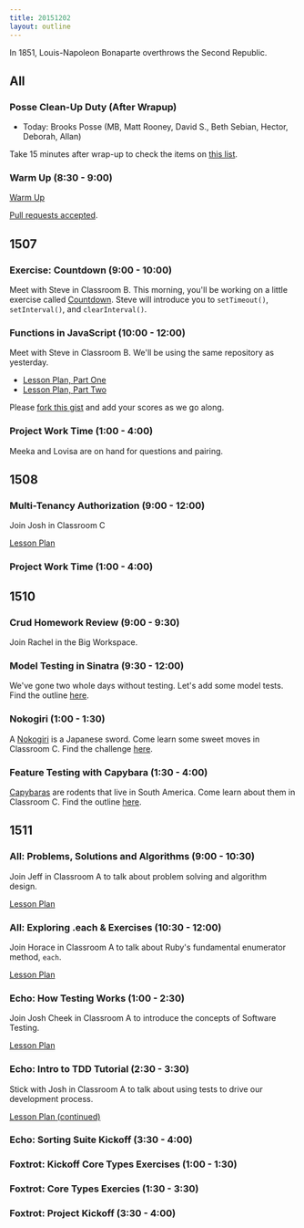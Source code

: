 ```yaml
---
title: 20151202
layout: outline
---
```


In 1851, Louis-Napoleon Bonaparte overthrows the Second Republic.

## All

### Posse Clean-Up Duty (After Wrapup)

* Today: Brooks Posse (MB, Matt Rooney, David S., Beth Sebian, Hector, Deborah, Allan)

Take 15 minutes after wrap-up to check the items on [this list](https://gist.github.com/rwarbelow/f5cfe4333402d043ef2e).

### Warm Up (8:30 - 9:00)

[Warm Up](https://thewarmup.herokuapp.com)

[Pull requests accepted](https://github.com/mikedao/the-warm-up).


## 1507

### Exercise: Countdown (9:00 - 10:00)

Meet with Steve in Classroom B. This morning, you'll be working on a little exercise called [Countdown][cd]. Steve will introduce you to `setTimeout()`, `setInterval()`, and `clearInterval()`.

[cd]: https://github.com/turingschool-examples/countdown

### Functions in JavaScript (10:00 - 12:00)

Meet with Steve in Classroom B. We'll be using the same repository as yesterday.

- [Lesson Plan, Part One](https://github.com/mdn/advanced-js-fundamentals-ck/blob/gh-pages/tutorials/02-functions/01-calling-functions.md)
- [Lesson Plan, Part Two](https://github.com/mdn/advanced-js-fundamentals-ck/blob/gh-pages/tutorials/02-functions/02-what-is-this.md)

Please [fork this gist][cfu4] and add your scores as we go along.

[cfu4]: https://gist.github.com/stevekinney/6604447c4e91037af50e

### Project Work Time (1:00 - 4:00)

Meeka and Lovisa are on hand for questions and pairing.

## 1508

### Multi-Tenancy Authorization (9:00 - 12:00)

Join Josh in Classroom C

[Lesson Plan](https://github.com/turingschool/lesson_plans/blob/master/ruby_03-professional_rails_applications/multitenancy_authorization.md)

### Project Work Time (1:00 - 4:00)


## 1510

### Crud Homework Review (9:00 - 9:30)

Join Rachel in the Big Workspace.

### Model Testing in Sinatra (9:30 - 12:00)

We've gone two whole days without testing. Let's add some model tests. Find the outline [here](https://github.com/turingschool/lesson_plans/blob/master/ruby_02-web_applications_with_ruby/model_testing_in_sinatra.markdown).
### Nokogiri (1:00 - 1:30)

A [Nokogiri](https://www.google.com/search?q=nokogiri&source=lnms&tbm=isch&sa=X&ved=0ahUKEwialLDNtb3JAhVBHGMKHSg5CHYQ_AUICCgC&biw=1600&bih=864&dpr=0.9) is a Japanese sword. Come learn some sweet moves in Classroom C. Find the challenge [here](https://github.com/turingschool/challenges/blob/master/parsing_html.markdown).

### Feature Testing with Capybara (1:30 - 4:00)

[Capybaras](http://www.zooborns.com/.a/6a010535647bf3970b01a3fd3d706c970b-800wi) are rodents that live in South America. Come learn about them in Classroom C. Find the outline [here](https://github.com/turingschool/lesson_plans/blob/master/ruby_02-web_applications_with_ruby/feature_testing_in_sinatra_with_capybara.markdown).

## 1511

### All: Problems, Solutions and Algorithms (9:00 - 10:30)

Join Jeff in Classroom A to talk about problem solving and
algorithm design.

[Lesson Plan](https://github.com/turingschool/lesson_plans/blob/master/ruby_01-object_oriented_programming_with_ruby/problems_solutions_algorithms.markdown)

### All: Exploring .each & Exercises (10:30 - 12:00)

Join Horace in Classroom A to talk about Ruby's
fundamental enumerator method, `each`.

[Lesson Plan](https://github.com/turingschool/lesson_plans/blob/master/ruby_01-object_oriented_programming_with_ruby/primer_on_each.markdown)

### Echo: How Testing Works (1:00 - 2:30)

Join Josh Cheek in Classroom A to introduce the concepts
of Software Testing.

[Lesson Plan](https://github.com/turingschool/lesson_plans/blob/master/ruby_01-object_oriented_programming_with_ruby/how_testing_works.markdown)

### Echo: Intro to TDD Tutorial (2:30 - 3:30)

Stick with Josh in Classroom A to talk about using tests
to drive our development process.

[Lesson Plan (continued)](https://github.com/turingschool/lesson_plans/blob/master/ruby_01-object_oriented_programming_with_ruby/how_testing_works.markdown)

### Echo: Sorting Suite Kickoff (3:30 - 4:00)

### Foxtrot: Kickoff Core Types Exercises (1:00 - 1:30)

### Foxtrot: Core Types Exercies (1:30 - 3:30)

### Foxtrot: Project Kickoff (3:30 - 4:00)
